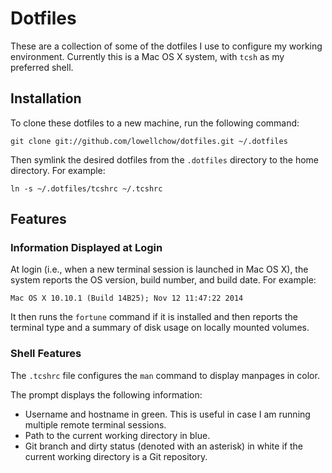 # Dotfiles

These are a collection of some of the dotfiles I use to configure my working environment. Currently this is a Mac OS X system, with `tcsh` as my preferred shell.

## Installation

To clone these dotfiles to a new machine, run the following command:

```terminal
git clone git://github.com/lowellchow/dotfiles.git ~/.dotfiles
```

Then symlink the desired dotfiles from the `.dotfiles` directory to the home directory. For example:

```terminal
ln -s ~/.dotfiles/tcshrc ~/.tcshrc
```

## Features

### Information Displayed at Login

At login (i.e., when a new terminal session is launched in Mac OS X), the system reports the OS version, build number, and build date. For example:

```terminal
Mac OS X 10.10.1 (Build 14B25); Nov 12 11:47:22 2014
```

It then runs the `fortune` command if it is installed and then reports the terminal type and a summary of disk usage on locally mounted volumes.

### Shell Features

The `.tcshrc` file configures the `man` command to display manpages in color.

The prompt displays the following information:

- Username and hostname in green. This is useful in case I am running multiple remote terminal sessions.
- Path to the current working directory in blue.
- Git branch and dirty status (denoted with an asterisk) in white if the current working directory is a Git repository.
